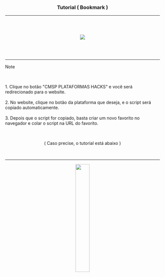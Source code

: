 <h3 align="center">Tutorial ( Bookmark )</h3>

---

<br><br>
<div align="center"><a href="https://bit.ly/CMSP-Plataformas-Hacks"><img src="https://i.imgur.com/NTZU9ZY.png"></a></div>
<br><br><br>

---

> [!NOTE]  
> <br><br>1. Clique no botão "CMSP PLATAFORMAS HACKS" e você será redirecionado para o website.<br><br>2. No website, clique no botão da plataforma que deseja, e o script será copiado automaticamente.<br><br>3. Depois que o script for copiado, basta criar um novo favorito no navegador e colar o script na URL do favorito. <br><br><br><p align="center">( Caso precise, o tutorial está abaixo )</p><br>
---

<div align="center">
  <a href="https://i.imgur.com/xc5CuOC.gif"><img width="30%" src="https://i.imgur.com/UQTwYYK.png">
</div>
